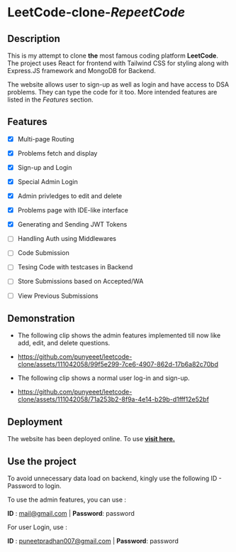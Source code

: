 
# LeetCode-clone-_RepeetCode_ 

## Description
This is my attempt to clone **the** most famous coding platform **LeetCode**.
The project uses React for frontend with Tailwind CSS for styling along with Express.JS framework and MongoDB for Backend.

The website allows user to sign-up as well as login and have access to DSA problems. They can type the code for it too. More intended features are listed in the _Features_ section.

## Features
- [x]  Multi-page Routing
- [x]  Problems fetch and display
- [x]  Sign-up and Login 
- [x]  Special Admin Login
- [x]  Admin privledges to edit and delete
- [x]  Problems page with IDE-like interface
- [x]  Generating and Sending JWT Tokens 
- [ ]  Handling Auth using Middlewares
- [ ]  Code Submission 
- [ ]  Tesing Code with testcases in Backend
- [ ]  Store Submissions based on Accepted/WA
- [ ]  View Previous Submissions
 

## Demonstration

- The following clip shows the admin features implemented till now like add, edit, and delete questions. 
- https://github.com/punyeeet/leetcode-clone/assets/111042058/99f5e299-7ce6-4907-862d-17b6a82c70bd

- The following clip shows a normal user log-in and sign-up.
- https://github.com/punyeeet/leetcode-clone/assets/111042058/71a253b2-8f9a-4e14-b29b-d1fff12e52bf


## Deployment

The website has been deployed online. To use [**visit here.**]( https://puneet-leetcode-clone.netlify.app/)

## Use the project 

To avoid unnecessary data load on backend, kingly use the following ID - Password to login.

To use the admin features, you can use :

**ID** : mail@gmail.com | **Password**: password

For user Login, use :

**ID** : puneetpradhan007@gmail.com | **Password**: password 

